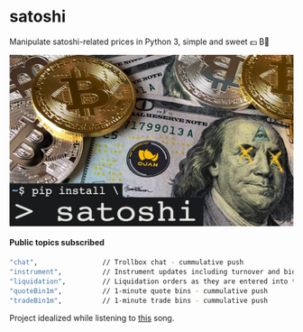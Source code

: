 # satoshi
Manipulate satoshi-related prices in Python 3, simple and sweet 💵 ₿🍬

<img src="img/cover.jpeg" align="center" />

#### Public topics subscribed

```bash
"chat",                // Trollbox chat - cummulative push
"instrument",          // Instrument updates including turnover and bid/ask - continuous push overwrite 
"liquidation",         // Liquidation orders as they are entered into the book - push refreshed after 20 seconds
"quoteBin1m",          // 1-minute quote bins - cummulative push
"tradeBin1m",          // 1-minute trade bins - cummulative push
```

Project idealized while listening to [this](https://open.spotify.com/track/3X4dJnyoxhFbNw1bX8qas0?si=M4xhiD7vQyerQnMLxfuyfQ) song.